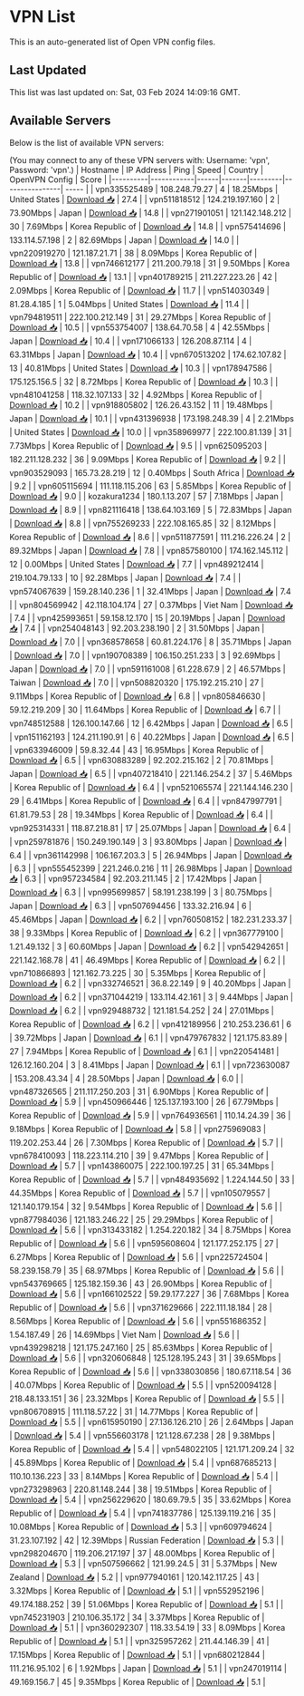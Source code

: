 # VPN List

This is an auto-generated list of Open VPN config files.

## Last Updated

This list was last updated on: Sat, 03 Feb 2024 14:09:16 GMT.

## Available Servers

Below is the list of available VPN servers:

(You may connect to any of these VPN servers with: Username: 'vpn', Password: 'vpn'.)
| Hostname | IP Address | Ping | Speed | Country | OpenVPN Config | Score |
|----------|------------|------|-------|---------|----------------| ----- |
| vpn335525489 | 108.248.79.27 | 4 | 18.25Mbps | United States | [Download 📥](./configs/server_0_US.ovpn) | 27.4 |
| vpn511818512 | 124.219.197.160 | 2 | 73.90Mbps | Japan | [Download 📥](./configs/server_1_JP.ovpn) | 14.8 |
| vpn271901051 | 121.142.148.212 | 30 | 7.69Mbps | Korea Republic of | [Download 📥](./configs/server_2_KR.ovpn) | 14.8 |
| vpn575414696 | 133.114.57.198 | 2 | 82.69Mbps | Japan | [Download 📥](./configs/server_3_JP.ovpn) | 14.0 |
| vpn220919270 | 121.187.21.71 | 38 | 8.09Mbps | Korea Republic of | [Download 📥](./configs/server_4_KR.ovpn) | 13.8 |
| vpn746612177 | 211.200.79.18 | 31 | 9.50Mbps | Korea Republic of | [Download 📥](./configs/server_5_KR.ovpn) | 13.1 |
| vpn401789215 | 211.227.223.26 | 42 | 2.09Mbps | Korea Republic of | [Download 📥](./configs/server_6_KR.ovpn) | 11.7 |
| vpn514030349 | 81.28.4.185 | 1 | 5.04Mbps | United States | [Download 📥](./configs/server_7_US.ovpn) | 11.4 |
| vpn794819511 | 222.100.212.149 | 31 | 29.27Mbps | Korea Republic of | [Download 📥](./configs/server_8_KR.ovpn) | 10.5 |
| vpn553754007 | 138.64.70.58 | 4 | 42.55Mbps | Japan | [Download 📥](./configs/server_9_JP.ovpn) | 10.4 |
| vpn171066133 | 126.208.87.114 | 4 | 63.31Mbps | Japan | [Download 📥](./configs/server_10_JP.ovpn) | 10.4 |
| vpn670513202 | 174.62.107.82 | 13 | 40.81Mbps | United States | [Download 📥](./configs/server_11_US.ovpn) | 10.3 |
| vpn178947586 | 175.125.156.5 | 32 | 8.72Mbps | Korea Republic of | [Download 📥](./configs/server_12_KR.ovpn) | 10.3 |
| vpn481041258 | 118.32.107.133 | 32 | 4.92Mbps | Korea Republic of | [Download 📥](./configs/server_13_KR.ovpn) | 10.2 |
| vpn918805802 | 126.26.43.152 | 11 | 19.48Mbps | Japan | [Download 📥](./configs/server_14_JP.ovpn) | 10.1 |
| vpn431396938 | 173.198.248.39 | 4 | 2.21Mbps | United States | [Download 📥](./configs/server_15_US.ovpn) | 10.0 |
| vpn358969977 | 222.100.81.139 | 31 | 7.73Mbps | Korea Republic of | [Download 📥](./configs/server_16_KR.ovpn) | 9.5 |
| vpn625095203 | 182.211.128.232 | 36 | 9.09Mbps | Korea Republic of | [Download 📥](./configs/server_17_KR.ovpn) | 9.2 |
| vpn903529093 | 165.73.28.219 | 12 | 0.40Mbps | South Africa | [Download 📥](./configs/server_18_ZA.ovpn) | 9.2 |
| vpn605115694 | 111.118.115.206 | 63 | 5.85Mbps | Korea Republic of | [Download 📥](./configs/server_19_KR.ovpn) | 9.0 |
| kozakura1234 | 180.1.13.207 | 57 | 7.18Mbps | Japan | [Download 📥](./configs/server_20_JP.ovpn) | 8.9 |
| vpn821116418 | 138.64.103.169 | 5 | 72.83Mbps | Japan | [Download 📥](./configs/server_21_JP.ovpn) | 8.8 |
| vpn755269233 | 222.108.165.85 | 32 | 8.12Mbps | Korea Republic of | [Download 📥](./configs/server_22_KR.ovpn) | 8.6 |
| vpn511877591 | 111.216.226.24 | 2 | 89.32Mbps | Japan | [Download 📥](./configs/server_23_JP.ovpn) | 7.8 |
| vpn857580100 | 174.162.145.112 | 12 | 0.00Mbps | United States | [Download 📥](./configs/server_24_US.ovpn) | 7.7 |
| vpn489212414 | 219.104.79.133 | 10 | 92.28Mbps | Japan | [Download 📥](./configs/server_25_JP.ovpn) | 7.4 |
| vpn574067639 | 159.28.140.236 | 1 | 32.41Mbps | Japan | [Download 📥](./configs/server_26_JP.ovpn) | 7.4 |
| vpn804569942 | 42.118.104.174 | 27 | 0.37Mbps | Viet Nam | [Download 📥](./configs/server_27_VN.ovpn) | 7.4 |
| vpn425993651 | 59.158.12.170 | 15 | 20.19Mbps | Japan | [Download 📥](./configs/server_28_JP.ovpn) | 7.4 |
| vpn254048143 | 92.203.238.190 | 2 | 31.50Mbps | Japan | [Download 📥](./configs/server_29_JP.ovpn) | 7.0 |
| vpn368578658 | 60.81.224.176 | 8 | 35.71Mbps | Japan | [Download 📥](./configs/server_30_JP.ovpn) | 7.0 |
| vpn190708389 | 106.150.251.233 | 3 | 92.69Mbps | Japan | [Download 📥](./configs/server_31_JP.ovpn) | 7.0 |
| vpn591161008 | 61.228.67.9 | 2 | 46.57Mbps | Taiwan | [Download 📥](./configs/server_32_TW.ovpn) | 7.0 |
| vpn508820320 | 175.192.215.210 | 27 | 9.11Mbps | Korea Republic of | [Download 📥](./configs/server_33_KR.ovpn) | 6.8 |
| vpn805846630 | 59.12.219.209 | 30 | 11.64Mbps | Korea Republic of | [Download 📥](./configs/server_34_KR.ovpn) | 6.7 |
| vpn748512588 | 126.100.147.66 | 12 | 6.42Mbps | Japan | [Download 📥](./configs/server_35_JP.ovpn) | 6.5 |
| vpn151162193 | 124.211.190.91 | 6 | 40.22Mbps | Japan | [Download 📥](./configs/server_36_JP.ovpn) | 6.5 |
| vpn633946009 | 59.8.32.44 | 43 | 16.95Mbps | Korea Republic of | [Download 📥](./configs/server_37_KR.ovpn) | 6.5 |
| vpn630883289 | 92.202.215.162 | 2 | 70.81Mbps | Japan | [Download 📥](./configs/server_38_JP.ovpn) | 6.5 |
| vpn407218410 | 221.146.254.2 | 37 | 5.46Mbps | Korea Republic of | [Download 📥](./configs/server_39_KR.ovpn) | 6.4 |
| vpn521065574 | 221.144.146.230 | 29 | 6.41Mbps | Korea Republic of | [Download 📥](./configs/server_40_KR.ovpn) | 6.4 |
| vpn847997791 | 61.81.79.53 | 28 | 19.34Mbps | Korea Republic of | [Download 📥](./configs/server_41_KR.ovpn) | 6.4 |
| vpn925314331 | 118.87.218.81 | 17 | 25.07Mbps | Japan | [Download 📥](./configs/server_42_JP.ovpn) | 6.4 |
| vpn259781876 | 150.249.190.149 | 3 | 93.80Mbps | Japan | [Download 📥](./configs/server_43_JP.ovpn) | 6.4 |
| vpn361142998 | 106.167.203.3 | 5 | 26.94Mbps | Japan | [Download 📥](./configs/server_44_JP.ovpn) | 6.3 |
| vpn555452399 | 221.246.0.216 | 11 | 26.98Mbps | Japan | [Download 📥](./configs/server_45_JP.ovpn) | 6.3 |
| vpn957234584 | 92.203.211.145 | 2 | 17.42Mbps | Japan | [Download 📥](./configs/server_46_JP.ovpn) | 6.3 |
| vpn995699857 | 58.191.238.199 | 3 | 80.75Mbps | Japan | [Download 📥](./configs/server_47_JP.ovpn) | 6.3 |
| vpn507694456 | 133.32.216.94 | 6 | 45.46Mbps | Japan | [Download 📥](./configs/server_48_JP.ovpn) | 6.2 |
| vpn760508152 | 182.231.233.37 | 38 | 9.33Mbps | Korea Republic of | [Download 📥](./configs/server_49_KR.ovpn) | 6.2 |
| vpn367779100 | 1.21.49.132 | 3 | 60.60Mbps | Japan | [Download 📥](./configs/server_50_JP.ovpn) | 6.2 |
| vpn542942651 | 221.142.168.78 | 41 | 46.49Mbps | Korea Republic of | [Download 📥](./configs/server_51_KR.ovpn) | 6.2 |
| vpn710866893 | 121.162.73.225 | 30 | 5.35Mbps | Korea Republic of | [Download 📥](./configs/server_52_KR.ovpn) | 6.2 |
| vpn332746521 | 36.8.22.149 | 9 | 40.20Mbps | Japan | [Download 📥](./configs/server_53_JP.ovpn) | 6.2 |
| vpn371044219 | 133.114.42.161 | 3 | 9.44Mbps | Japan | [Download 📥](./configs/server_54_JP.ovpn) | 6.2 |
| vpn929488732 | 121.181.54.252 | 24 | 27.01Mbps | Korea Republic of | [Download 📥](./configs/server_55_KR.ovpn) | 6.2 |
| vpn412189956 | 210.253.236.61 | 6 | 39.72Mbps | Japan | [Download 📥](./configs/server_56_JP.ovpn) | 6.1 |
| vpn479767832 | 121.175.83.89 | 27 | 7.94Mbps | Korea Republic of | [Download 📥](./configs/server_57_KR.ovpn) | 6.1 |
| vpn220541481 | 126.12.160.204 | 3 | 8.41Mbps | Japan | [Download 📥](./configs/server_58_JP.ovpn) | 6.1 |
| vpn723630087 | 153.208.43.34 | 4 | 28.50Mbps | Japan | [Download 📥](./configs/server_59_JP.ovpn) | 6.0 |
| vpn487326565 | 211.117.250.203 | 31 | 6.90Mbps | Korea Republic of | [Download 📥](./configs/server_60_KR.ovpn) | 5.9 |
| vpn450966446 | 125.137.193.100 | 26 | 67.79Mbps | Korea Republic of | [Download 📥](./configs/server_61_KR.ovpn) | 5.9 |
| vpn764936561 | 110.14.24.39 | 36 | 9.18Mbps | Korea Republic of | [Download 📥](./configs/server_62_KR.ovpn) | 5.8 |
| vpn275969083 | 119.202.253.44 | 26 | 7.30Mbps | Korea Republic of | [Download 📥](./configs/server_63_KR.ovpn) | 5.7 |
| vpn678410093 | 118.223.114.210 | 39 | 9.47Mbps | Korea Republic of | [Download 📥](./configs/server_64_KR.ovpn) | 5.7 |
| vpn143860075 | 222.100.197.25 | 31 | 65.34Mbps | Korea Republic of | [Download 📥](./configs/server_65_KR.ovpn) | 5.7 |
| vpn484935692 | 1.224.144.50 | 33 | 44.35Mbps | Korea Republic of | [Download 📥](./configs/server_66_KR.ovpn) | 5.7 |
| vpn105079557 | 121.140.179.154 | 32 | 9.54Mbps | Korea Republic of | [Download 📥](./configs/server_67_KR.ovpn) | 5.6 |
| vpn877984036 | 121.183.246.22 | 25 | 29.29Mbps | Korea Republic of | [Download 📥](./configs/server_68_KR.ovpn) | 5.6 |
| vpn313433182 | 1.254.220.182 | 34 | 8.75Mbps | Korea Republic of | [Download 📥](./configs/server_69_KR.ovpn) | 5.6 |
| vpn595608604 | 121.177.252.175 | 27 | 6.27Mbps | Korea Republic of | [Download 📥](./configs/server_70_KR.ovpn) | 5.6 |
| vpn225724504 | 58.239.158.79 | 35 | 68.97Mbps | Korea Republic of | [Download 📥](./configs/server_71_KR.ovpn) | 5.6 |
| vpn543769665 | 125.182.159.36 | 43 | 26.90Mbps | Korea Republic of | [Download 📥](./configs/server_72_KR.ovpn) | 5.6 |
| vpn166102522 | 59.29.177.227 | 36 | 7.68Mbps | Korea Republic of | [Download 📥](./configs/server_73_KR.ovpn) | 5.6 |
| vpn371629666 | 222.111.18.184 | 28 | 8.56Mbps | Korea Republic of | [Download 📥](./configs/server_74_KR.ovpn) | 5.6 |
| vpn551686352 | 1.54.187.49 | 26 | 14.69Mbps | Viet Nam | [Download 📥](./configs/server_75_VN.ovpn) | 5.6 |
| vpn439298218 | 121.175.247.160 | 25 | 85.63Mbps | Korea Republic of | [Download 📥](./configs/server_76_KR.ovpn) | 5.6 |
| vpn320606848 | 125.128.195.243 | 31 | 39.65Mbps | Korea Republic of | [Download 📥](./configs/server_77_KR.ovpn) | 5.6 |
| vpn338030856 | 180.67.118.54 | 36 | 40.07Mbps | Korea Republic of | [Download 📥](./configs/server_78_KR.ovpn) | 5.5 |
| vpn520094128 | 218.48.133.151 | 36 | 23.32Mbps | Korea Republic of | [Download 📥](./configs/server_79_KR.ovpn) | 5.5 |
| vpn806708915 | 111.118.57.22 | 31 | 14.77Mbps | Korea Republic of | [Download 📥](./configs/server_80_KR.ovpn) | 5.5 |
| vpn615950190 | 27.136.126.210 | 26 | 2.64Mbps | Japan | [Download 📥](./configs/server_81_JP.ovpn) | 5.4 |
| vpn556603178 | 121.128.67.238 | 28 | 9.38Mbps | Korea Republic of | [Download 📥](./configs/server_82_KR.ovpn) | 5.4 |
| vpn548022105 | 121.171.209.24 | 32 | 45.89Mbps | Korea Republic of | [Download 📥](./configs/server_83_KR.ovpn) | 5.4 |
| vpn687685213 | 110.10.136.223 | 33 | 8.14Mbps | Korea Republic of | [Download 📥](./configs/server_84_KR.ovpn) | 5.4 |
| vpn273298963 | 220.81.148.244 | 38 | 19.51Mbps | Korea Republic of | [Download 📥](./configs/server_85_KR.ovpn) | 5.4 |
| vpn256229620 | 180.69.79.5 | 35 | 33.62Mbps | Korea Republic of | [Download 📥](./configs/server_86_KR.ovpn) | 5.4 |
| vpn741837786 | 125.139.119.216 | 35 | 10.08Mbps | Korea Republic of | [Download 📥](./configs/server_87_KR.ovpn) | 5.3 |
| vpn609794624 | 31.23.107.192 | 42 | 12.39Mbps | Russian Federation | [Download 📥](./configs/server_88_RU.ovpn) | 5.3 |
| vpn298204670 | 119.206.217.197 | 37 | 48.00Mbps | Korea Republic of | [Download 📥](./configs/server_89_KR.ovpn) | 5.3 |
| vpn507596662 | 121.99.24.5 | 31 | 5.37Mbps | New Zealand | [Download 📥](./configs/server_90_NZ.ovpn) | 5.2 |
| vpn977940161 | 120.142.117.25 | 43 | 3.32Mbps | Korea Republic of | [Download 📥](./configs/server_91_KR.ovpn) | 5.1 |
| vpn552952196 | 49.174.188.252 | 39 | 51.06Mbps | Korea Republic of | [Download 📥](./configs/server_92_KR.ovpn) | 5.1 |
| vpn745231903 | 210.106.35.172 | 34 | 3.37Mbps | Korea Republic of | [Download 📥](./configs/server_93_KR.ovpn) | 5.1 |
| vpn360292307 | 118.33.54.19 | 33 | 8.09Mbps | Korea Republic of | [Download 📥](./configs/server_94_KR.ovpn) | 5.1 |
| vpn325957262 | 211.44.146.39 | 41 | 17.15Mbps | Korea Republic of | [Download 📥](./configs/server_95_KR.ovpn) | 5.1 |
| vpn680212844 | 111.216.95.102 | 6 | 1.92Mbps | Japan | [Download 📥](./configs/server_96_JP.ovpn) | 5.1 |
| vpn247019114 | 49.169.156.7 | 45 | 9.35Mbps | Korea Republic of | [Download 📥](./configs/server_97_KR.ovpn) | 5.1 |
